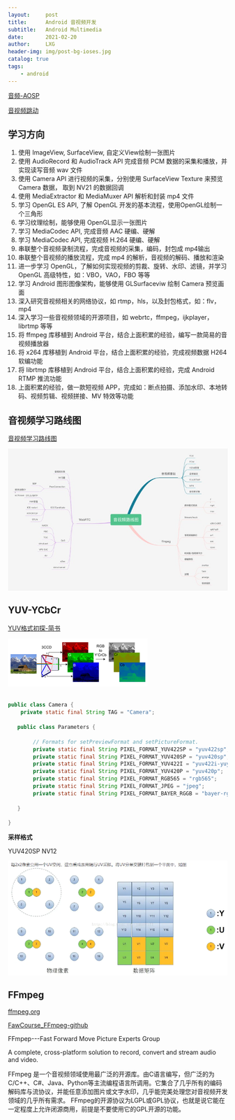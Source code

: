 ```yaml
---
layout:     post
title:      Android 音视频开发
subtitle:   Android Multimedia
date:       2021-02-20
author:     LXG
header-img: img/post-bg-ioses.jpg
catalog: true
tags:
    - android
---
```


[音频-AOSP](https://source.android.google.cn/devices/audio?hl=zh-cn)

[音视频跳动](http://www.avdancedu.com/)

## 学习方向

1. 使用 ImageView, SurfaceView, 自定义View绘制一张图片
2. 使用 AudioRecord 和 AudioTrack API 完成音频 PCM 数据的采集和播放，并实现读写音频 wav 文件
3. 使用 Camera API 进行视频的采集，分别使用 SurfaceView Texture 来预览 Camera 数据， 取到 NV21 的数据回调
4. 使用 MediaExtractor 和 MediaMuxer API 解析和封装 mp4 文件
5. 学习 OpenGL ES API, 了解 OpenGL 开发的基本流程，使用OpenGL绘制一个三角形
6. 学习纹理绘制，能够使用 OpenGL显示一张图片
7. 学习 MediaCodec API, 完成音频 AAC 硬编、硬解
8. 学习 MediaCodec API, 完成视频 H.264 硬编、硬解
9. 串联整个音视频录制流程，完成音视频的采集，编码，封包成 mp4输出
10. 串联整个音视频的播放流程，完成 mp4 的解析，音视频的解码、播放和渲染
11. 进一步学习 OpenGL，了解如何实现视频的剪裁、旋转、水印、滤镜，并学习 OpenGL 高级特性，如：VBO，VAO，FBO 等等
12. 学习 Android 图形图像架构，能够使用 GLSurfaceviw 绘制 Camera 预览画面
13. 深入研究音视频相关的网络协议，如 rtmp，hls，以及封包格式，如：flv，mp4
14. 深入学习一些音视频领域的开源项目，如 webrtc，ffmpeg，ijkplayer，librtmp 等等
15. 将 ffmpeg 库移植到 Android 平台，结合上面积累的经验，编写一款简易的音视频播放器
16. 将 x264 库移植到 Android 平台，结合上面积累的经验，完成视频数据 H264 软编功能
17. 将 librtmp 库移植到 Android 平台，结合上面积累的经验，完成 Android RTMP 推流功能
18. 上面积累的经验，做一款短视频 APP，完成如：断点拍摄、添加水印、本地转码、视频剪辑、视频拼接、MV 特效等功能

## 音视频学习路线图

[音视频学习路线图](http://www.avdancedu.com/12dc77f9/)

![avdance_edu](/images/webrtc/avdance_edu.jpg)

## YUV-YCbCr

[YUV格式初探-简书](https://www.jianshu.com/p/3e44c2262775)

![yuv](/images/webrtc/yuv.png)

```java

public class Camera {
    private static final String TAG = "Camera";

   public class Parameters {

        // Formats for setPreviewFormat and setPictureFormat.
        private static final String PIXEL_FORMAT_YUV422SP = "yuv422sp";
        private static final String PIXEL_FORMAT_YUV420SP = "yuv420sp";
        private static final String PIXEL_FORMAT_YUV422I = "yuv422i-yuyv";
        private static final String PIXEL_FORMAT_YUV420P = "yuv420p";
        private static final String PIXEL_FORMAT_RGB565 = "rgb565";
        private static final String PIXEL_FORMAT_JPEG = "jpeg";
        private static final String PIXEL_FORMAT_BAYER_RGGB = "bayer-rggb";

   }

}

```

**采样格式**

YUV420SP
NV12

![yuv420sp](/images/webrtc/yuv420sp.webp)

## FFmpeg

[ffmpeg.org](http://ffmpeg.org/)

[FawCourse_FFmpeg-github](https://github.com/fawdlstty/FawCourse_FFmpeg)

FFmpep---Fast Forward Move Picture Experts Group

A complete, cross-platform solution to record, convert and stream audio and video.

FFmpeg 是一个音视频领域使用最广泛的开源库。由C语言编写，但广泛的为C/C++、C#、Java、Python等主流编程语言所调用。它集合了几乎所有的编码解码库与流协议，并能任意添加图片或文字水印，几乎能完美处理您对音视频开发领域的几乎所有需求。 FFmpeg的开源协议为LGPL或GPL协议，也就是说它能在一定程度上允许闭源商用，前提是不要使用它的GPL开源的功能。












